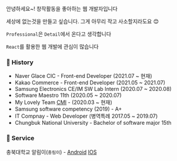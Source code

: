 안녕하세요~! 창작활동을 좋아하는 웹 개발자입니다

세상에 없는것을 만들고 싶습니다. 그게 아무리 작고 사소할지라도요 😊

`Professional`은 `Detail`에서 온다고 생각합니다

`React`를 활용한 웹 개발에 관심이 많습니다

### 📖 History
- Naver Glace CIC - Front-end Developer (2021.07 ~ 현재)
- Kakao Commerce - Front-end Developer (2021.05 ~ 2021.07)
- Samsung Electronics CE/IM SW Lab Intern (2020.07 ~ 2020.08)
- Software Maestro 11th (2020.05 ~ 2020.07)
- My Lovely Team [CMI](https://github.com/CMI-OSS) - (2020.03 ~ 현재)
- Samsung software competency (2019) - A+
- IT Compnay - Web Developer (병역특례 2017.05 ~ 2019.07)
- Chungbuk National University - Bachelor of software major 15th

### 🏃 Service
충북대학교 알림이(`충림이`) - [Android](https://play.google.com/store/apps/details?id=com.jaryapp.cmi&hl=ko&gl=US) [IOS](https://apps.apple.com/kr/app/%EC%B6%A9%EB%A6%BC%EC%9D%B4/id1542030436)

<img src="https://hits.seeyoufarm.com/api/count/incr/badge.svg?url=https%3A%2F%2Fgithub.com%2Fjaryapp&count_bg=%2379C83D&title_bg=%23555555&icon=&icon_color=%23E7E7E7&title=hits&edge_flat=false" width="0px" />                
